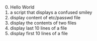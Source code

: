 0. Hello World
1. a script that displays a confused smiley
2. display content of etc/passwd file
3. display the contents of two files <br>
4. display last 10 lines of a file<br>
5. display first 10 lines of a file<br>

